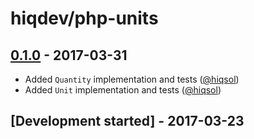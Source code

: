# hiqdev/php-units

## [0.1.0] - 2017-03-31

- Added `Quantity` implementation and tests ([@hiqsol])
- Added `Unit` implementation and tests ([@hiqsol])

## [Development started] - 2017-03-23

[@hiqsol]: https://github.com/hiqsol
[sol@hiqdev.com]: https://github.com/hiqsol
[@SilverFire]: https://github.com/SilverFire
[d.naumenko.a@gmail.com]: https://github.com/SilverFire
[@tafid]: https://github.com/tafid
[andreyklochok@gmail.com]: https://github.com/tafid
[@BladeRoot]: https://github.com/BladeRoot
[bladeroot@gmail.com]: https://github.com/BladeRoot
[Under development]: https://github.com/hiqdev/php-units/releases
[0.1.0]: https://github.com/hiqdev/php-units/releases/tag/0.1.0
